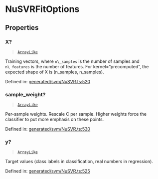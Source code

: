 # NuSVRFitOptions

## Properties

### X?

> [`ArrayLike`](../types/ArrayLike.md)

Training vectors, where `n\_samples` is the number of samples and `n\_features` is the number of features. For kernel=”precomputed”, the expected shape of X is (n\_samples, n\_samples).

Defined in:  [generated/svm/NuSVR.ts:520](https://github.com/transitive-bullshit/scikit-learn-ts/blob/92ab806/packages/sklearn/src/generated/svm/NuSVR.ts#L520)

### sample\_weight?

> [`ArrayLike`](../types/ArrayLike.md)

Per-sample weights. Rescale C per sample. Higher weights force the classifier to put more emphasis on these points.

Defined in:  [generated/svm/NuSVR.ts:530](https://github.com/transitive-bullshit/scikit-learn-ts/blob/92ab806/packages/sklearn/src/generated/svm/NuSVR.ts#L530)

### y?

> [`ArrayLike`](../types/ArrayLike.md)

Target values (class labels in classification, real numbers in regression).

Defined in:  [generated/svm/NuSVR.ts:525](https://github.com/transitive-bullshit/scikit-learn-ts/blob/92ab806/packages/sklearn/src/generated/svm/NuSVR.ts#L525)
